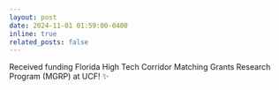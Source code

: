 ```yaml
---
layout: post
date: 2024-11-01 01:59:00-0400
inline: true
related_posts: false
---
```


Received funding Florida High Tech Corridor Matching Grants Research Program (MGRP) at UCF! :sparkles:
